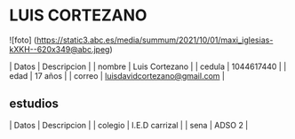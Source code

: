# LUIS CORTEZANO

![foto] (https://static3.abc.es/media/summum/2021/10/01/maxi_iglesias-kXKH--620x349@abc.jpeg)

| Datos | Descripcion |
| nombre | Luis Cortezano |
| cedula | 1044617440 |
| edad | 17 años |
| correo | luisdavidcortezano@gmail.com |

## estudios 

| Datos | Descripcion |
| colegio | I.E.D carrizal |
| sena | ADSO 2 |